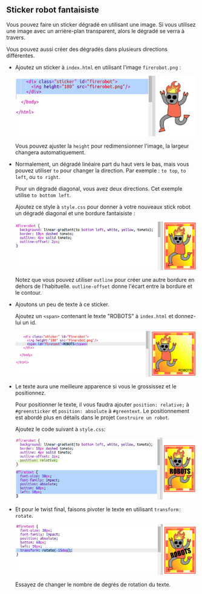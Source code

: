 ## Sticker robot fantaisiste

Vous pouvez faire un sticker dégradé en utilisant une image. Si vous utilisez une image avec un arrière-plan transparent, alors le dégradé se verra à travers. 

Vous pouvez aussi créer des dégradés dans plusieurs directions différentes. 

+ Ajoutez un sticker à `index.html` en utilisant l'image `firerobot.png` :

	![screenshot](images/stickers-fire-html.png)

	Vous pouvez ajuster la `height` pour redimensionner l'image, la largeur changera automatiquement. 

+ Normalement, un dégradé linéaire part du haut vers le bas, mais vous pouvez utiliser `to` pour changer la direction. Par exemple : `to top`, `to left`, ou `to right`.

	Pour un dégradé diagonal, vous avez deux directions. Cet exemple utilise `to bottom left`.

	Ajoutez ce style à `style.css` pour donner à votre nouveaux stick robot un dégradé diagonal et une bordure fantaisiste :

	![screenshot](images/stickers-fire-gradient.png)

	Notez que vous pouvez utiliser `outline` pour créer une autre bordure en dehors de l'habituelle. 
	`outline-offset` donne l'écart entre la bordure et le contour. 

+ Ajoutons un peu de texte à ce sticker. 

	Ajoutez un `<span>` contenant le texte "ROBOTS" à `index.html` et donnez-lui un id. 

	![screenshot](images/stickers-fire-span.png)

+ Le texte aura une meilleure apparence si vous le grossissez et le positionnez. 

	Pour positionner le texte, il vous faudra ajouter `position: relative;` à `#greensticker` et `position: absolute` à `#greentext`. Le positionnement est abordé plus en détails dans le projet `Construire un robot`. 

	Ajoutez le code suivant à `style.css`:

	![screenshot](images/stickers-fire-text-style.png)

+ Et pour le twist final, faisons pivoter le texte en utilisant `transform: rotate`.

	![screenshot](images/stickers-fire-rotate.png)

	Essayez de changer le nombre de degrés de rotation du texte. 


